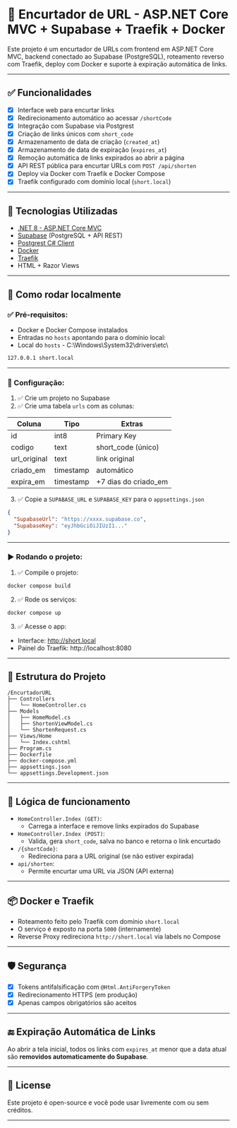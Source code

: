 # 🔗 Encurtador de URL - ASP.NET Core MVC + Supabase + Traefik + Docker

Este projeto é um encurtador de URLs com frontend em ASP.NET Core MVC, backend conectado ao Supabase (PostgreSQL), roteamento reverso com Traefik, deploy com Docker e suporte à expiração automática de links.

---

## ✅ Funcionalidades

- [x] Interface web para encurtar links
- [x] Redirecionamento automático ao acessar `/shortCode`
- [x] Integração com Supabase via Postgrest
- [x] Criação de links únicos com `short_code`
- [x] Armazenamento de data de criação (`created_at`)
- [x] Armazenamento de data de expiração (`expires_at`)
- [x] Remoção automática de links expirados ao abrir a página
- [x] API REST pública para encurtar URLs com `POST /api/shorten`
- [x] Deploy via Docker com Traefik e Docker Compose
- [x] Traefik configurado com domínio local (`short.local`)

---

## 🧱 Tecnologias Utilizadas

- [.NET 8 - ASP.NET Core MVC](https://learn.microsoft.com/aspnet/core)
- [Supabase](https://supabase.com/) (PostgreSQL + API REST)
- [Postgrest C# Client](https://github.com/supabase-community/postgrest-csharp)
- [Docker](https://www.docker.com/)
- [Traefik](https://doc.traefik.io/)
- HTML + Razor Views

---

## 🚀 Como rodar localmente

### ✅ Pré-requisitos:

- Docker e Docker Compose instalados
- Entradas no `hosts` apontando para o domínio local:
- Local do `hosts` - C:\Windows\System32\drivers\etc\

```bash
127.0.0.1 short.local
```

---

### 🔧 Configuração:

1. ✅ Crie um projeto no Supabase  
2. ✅ Crie uma tabela `urls` com as colunas:

| Coluna       | Tipo        | Extras               |
|--------------|-------------|----------------------|
| id           | int8        | Primary Key          |
| codigo       | text        | short_code (único)   |
| url_original | text        | link original        |
| criado_em    | timestamp   | automático            |
| expira_em    | timestamp   | +7 dias do criado_em |

3. ✅ Copie a `SUPABASE_URL` e `SUPABASE_KEY` para o `appsettings.json`

```json
{
  "SupabaseUrl": "https://xxxx.supabase.co",
  "SupabaseKey": "eyJhbGciOiJIUzI1..."
}
```

---

### ▶️ Rodando o projeto:

1. ✅ Compile o projeto:

```bash
docker compose build
```

2. ✅ Rode os serviços:

```bash
docker compose up
```

3. ✅ Acesse o app:

- Interface: http://short.local
- Painel do Traefik: http://localhost:8080

---

## 📌 Estrutura do Projeto

```
/EncurtadorURL
├── Controllers
│   └── HomeController.cs
├── Models
│   ├── HomeModel.cs
│   ├── ShortenViewModel.cs
│   └── ShortenRequest.cs
├── Views/Home
│   └── Index.cshtml
├── Program.cs
├── Dockerfile
├── docker-compose.yml
├── appsettings.json
└── appsettings.Development.json
```

---

## 🧠 Lógica de funcionamento

- `HomeController.Index (GET)`:
  - Carrega a interface e remove links expirados do Supabase
- `HomeController.Index (POST)`:
  - Valida, gera `short_code`, salva no banco e retorna o link encurtado
- `/{shortCode}`:
  - Redireciona para a URL original (se não estiver expirada)
- `api/shorten`:
  - Permite encurtar uma URL via JSON (API externa)

---

## 📦 Docker e Traefik

- Roteamento feito pelo Traefik com domínio `short.local`
- O serviço é exposto na porta `5000` (internamente)
- Reverse Proxy redireciona `http://short.local` via labels no Compose

---

## 🛡️ Segurança

- [x] Tokens antifalsificação com `@Html.AntiForgeryToken`
- [x] Redirecionamento HTTPS (em produção)
- [x] Apenas campos obrigatórios são aceitos

---

## 🔚 Expiração Automática de Links

Ao abrir a tela inicial, todos os links com `expires_at` menor que a data atual são **removidos automaticamente do Supabase**.

---

## 📝 License

Este projeto é open-source e você pode usar livremente com ou sem créditos.

---

